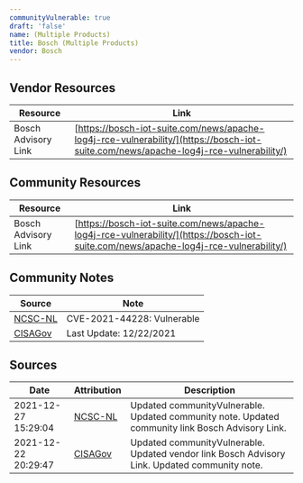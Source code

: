 ```yaml
---
communityVulnerable: true
draft: 'false'
name: (Multiple Products)
title: Bosch (Multiple Products)
vendor: Bosch
---
```


## Vendor Resources
| Resource | Link |
| --- | --- |
| Bosch Advisory Link | [https://bosch-iot-suite.com/news/apache-log4j-rce-vulnerability/](https://bosch-iot-suite.com/news/apache-log4j-rce-vulnerability/) |

## Community Resources
| Resource | Link |
| --- | --- |
| Bosch Advisory Link | [https://bosch-iot-suite.com/news/apache-log4j-rce-vulnerability/](https://bosch-iot-suite.com/news/apache-log4j-rce-vulnerability/) |

## Community Notes
| Source | Note |
| --- | --- |
| [NCSC-NL](https://github.com/NCSC-NL/log4shell/blob/main/software/README.md) | CVE-2021-44228: Vulnerable </ul> |
| [CISAGov](https://raw.githubusercontent.com/cisagov/log4j-affected-db/develop/README.md) | Last Update: 12/22/2021 |

## Sources
| Date | Attribution | Description |
| --- | --- | --- |
| 2021-12-27 15:29:04 | [NCSC-NL](https://github.com/NCSC-NL/log4shell/blob/main/software/README.md) | Updated communityVulnerable. Updated community note. Updated community link Bosch Advisory Link.  |
| 2021-12-22 20:29:47 | [CISAGov](https://raw.githubusercontent.com/cisagov/log4j-affected-db/develop/README.md) | Updated communityVulnerable. Updated vendor link Bosch Advisory Link. Updated community note.  |
